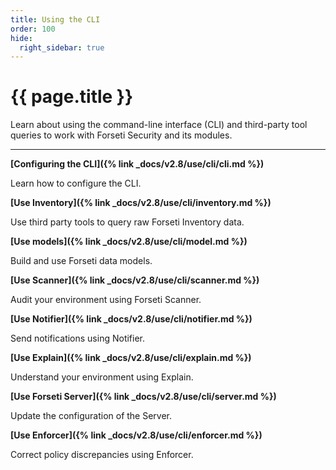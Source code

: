 ```yaml
---
title: Using the CLI
order: 100
hide:
  right_sidebar: true
---
```


# {{ page.title }}

Learn about using the command-line interface (CLI) and
third-party tool queries to work with Forseti Security
and its modules.

---

**[Configuring the CLI]({% link _docs/v2.8/use/cli/cli.md %})**

Learn how to configure the CLI.

**[Use Inventory]({% link _docs/v2.8/use/cli/inventory.md %})**

Use third party tools to query raw Forseti Inventory data.

**[Use models]({% link _docs/v2.8/use/cli/model.md %})**

Build and use Forseti data models.

**[Use Scanner]({% link _docs/v2.8/use/cli/scanner.md %})**

Audit your environment using Forseti Scanner.

**[Use Notifier]({% link _docs/v2.8/use/cli/notifier.md %})**

Send notifications using Notifier.

**[Use Explain]({% link _docs/v2.8/use/cli/explain.md %})**

Understand your environment using Explain.

**[Use Forseti Server]({% link _docs/v2.8/use/cli/server.md %})**

Update the configuration of the Server.

**[Use Enforcer]({% link _docs/v2.8/use/cli/enforcer.md %})**

Correct policy discrepancies using Enforcer.
